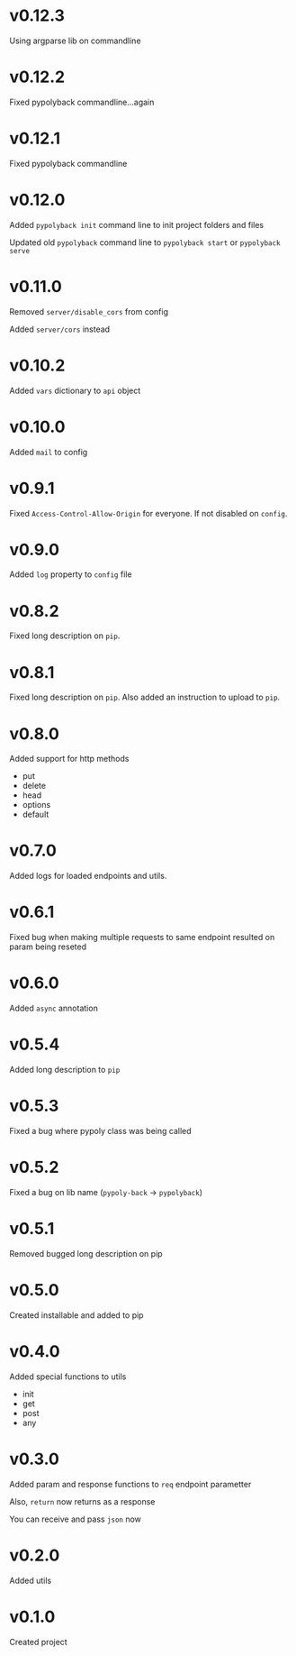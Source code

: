 # v0.12.3
Using argparse lib on commandline

# v0.12.2
Fixed pypolyback commandline...again

# v0.12.1
Fixed pypolyback commandline

# v0.12.0
Added `pypolyback init` command line to init project folders and files

Updated old `pypolyback` command line to `pypolyback start` or `pypolyback serve`  

# v0.11.0
Removed `server/disable_cors` from config

Added `server/cors` instead 

# v0.10.2
Added `vars` dictionary to `api` object 

# v0.10.0
Added `mail` to config

# v0.9.1
Fixed `Access-Control-Allow-Origin` for everyone. If not disabled on `config`.

# v0.9.0
Added `log` property to `config` file

# v0.8.2
Fixed long description on `pip`.

# v0.8.1
Fixed long description on `pip`. Also added an instruction to upload to `pip`.

# v0.8.0
Added support for http methods 
* put
* delete
* head
* options
* default

# v0.7.0
Added logs for loaded endpoints and utils.

# v0.6.1
Fixed bug when making multiple requests to same endpoint resulted on param being reseted 

# v0.6.0
Added `async` annotation

# v0.5.4 
Added long description to `pip`

# v0.5.3 
Fixed a bug where pypoly class was being called

# v0.5.2
Fixed a bug on lib name (`pypoly-back` -> `pypolyback`)

# v0.5.1
Removed bugged long description on pip

# v0.5.0
Created installable and added  to pip

# v0.4.0
Added special functions to utils
* init
* get
* post
* any

# v0.3.0
Added param and response functions to `req` endpoint parametter

Also, `return` now returns as a response

You can receive and pass `json` now

# v0.2.0
Added utils

# v0.1.0
Created project